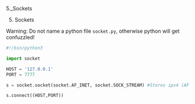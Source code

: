 5._Sockets

5. Sockets

Warning: Do not name a python file `socket.py`, otherwise python will get confuzzled!
```python
#!/bin/python3

import socket

HOST = '127.0.0.1'
PORT = 7777

s = socket.socket(socket.AF_INET, socket.SOCK_STREAM) #Stores ipv4 (AF INET) and port connecting (SOCK STREAM)

s.connect((HOST,PORT))
```